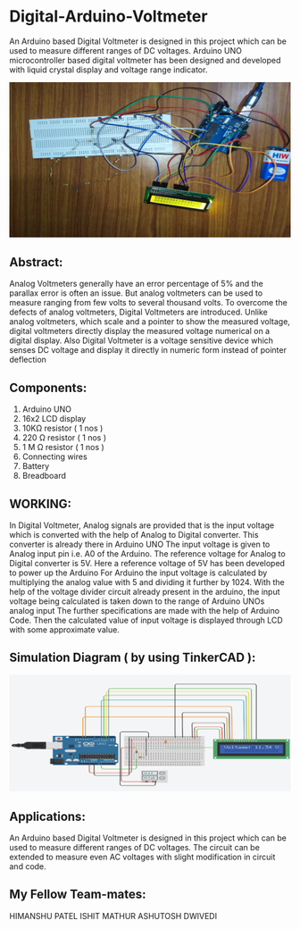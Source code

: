# Digital-Arduino-Voltmeter

An Arduino based Digital Voltmeter is designed in this project which can be used to measure different ranges of DC voltages. Arduino UNO microcontroller based digital voltmeter has been designed and developed with liquid crystal display and voltage range indicator.

![Sociogram Home Page](https://github.com/GraniteMask/Digital-Arduino-Voltmeter/blob/main/digital_arduino_voltmeter.png?raw=true)

## Abstract:

Analog Voltmeters generally have an error percentage of 5% and the parallax error is often an issue. But analog voltmeters can be used to measure ranging from few volts to several thousand volts.
To overcome the defects of analog voltmeters, Digital Voltmeters are introduced. Unlike analog voltmeters, which scale and a pointer to show the measured voltage, digital voltmeters directly display the measured voltage numerical on a digital display.
Also Digital Voltmeter is a voltage sensitive device which senses DC voltage and display it directly in numeric form instead of pointer deflection

## Components:

1) Arduino UNO
2) 16x2 LCD display
3) 10KΩ resistor ( 1 nos )
4) 220 Ω resistor ( 1 nos )
5) 1 M Ω resistor ( 1 nos )
6) Connecting wires
7) Battery
8) Breadboard

## WORKING:

In Digital Voltmeter,  Analog signals are provided that is the input voltage which is converted with the help of Analog to Digital converter. This converter is already there in Arduino UNO
The input voltage is given to Analog input pin i.e. A0 of the Arduino. The reference voltage for Analog to Digital converter is 5V.
Here a reference voltage of 5V has been developed to power up the Arduino
For Arduino the input voltage is calculated by multiplying the analog value with 5 and dividing it further by 1024.
With the help of the voltage divider circuit already present in the arduino, the input voltage being calculated is taken down to the range of Arduino UNOs analog input
The further specifications are made with the help of Arduino Code.
Then the calculated value of input voltage is displayed through LCD with some approximate value.

## Simulation Diagram ( by using TinkerCAD ):

![Sociogram Home Page](https://github.com/GraniteMask/Digital-Arduino-Voltmeter/blob/main/simulation.png?raw=true)

## Applications:

An Arduino based Digital Voltmeter is designed in this project which can be used to measure different ranges of DC voltages.
The circuit can be extended to measure even AC voltages with slight modification in circuit and code.

## My Fellow Team-mates:

HIMANSHU PATEL 
ISHIT MATHUR 
ASHUTOSH DWIVEDI 
